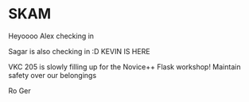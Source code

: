SKAM
====
Heyoooo Alex checking in

Sagar is also checking in :D
KEVIN IS HERE

VKC 205 is slowly filling up for the Novice++ Flask workshop! Maintain safety over our belongings

Ro Ger

